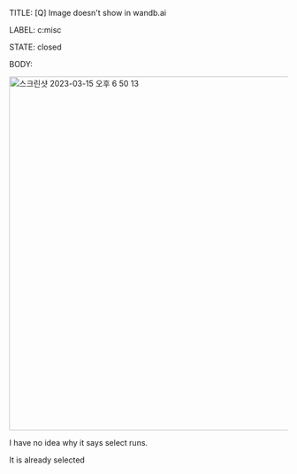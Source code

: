 TITLE:
[Q] Image doesn't show in wandb.ai

LABEL:
c:misc

STATE:
closed

BODY:

<img width="640" alt="스크린샷 2023-03-15 오후 6 50 13" src="https://user-images.githubusercontent.com/53941554/225272490-d98850cb-7ce5-4ef7-aa32-e99240f5b9b4.png">


I have no idea why it says select runs.

It is already selected

